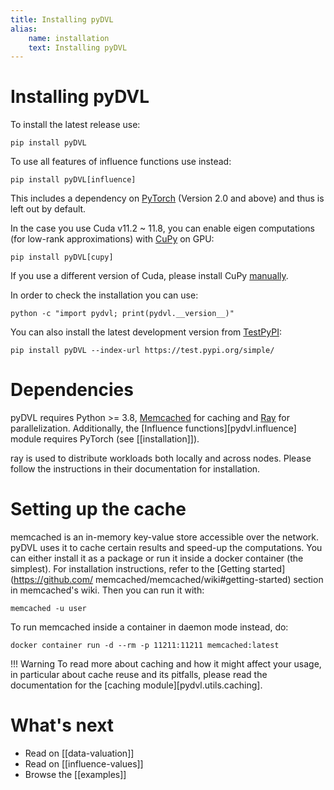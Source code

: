 ```yaml
---
title: Installing pyDVL
alias: 
    name: installation
    text: Installing pyDVL
---
```


# Installing pyDVL

To install the latest release use:

```shell
pip install pyDVL
```

To use all features of influence functions use instead:

```shell
pip install pyDVL[influence]
```

This includes a dependency on [PyTorch](https://pytorch.org/) (Version 2.0 and above) 
and thus is left out by default.

In the case you use Cuda v11.2 ~ 11.8, you can enable eigen computations
(for low-rank approximations)
with [CuPy](https://docs.cupy.dev/en/stable/index.html) on GPU:

```shell
pip install pyDVL[cupy]
````

If you use a different version of Cuda,
please install CuPy [manually](https://docs.cupy.dev/en/stable/install.html).


In order to check the installation you can use:

```shell
python -c "import pydvl; print(pydvl.__version__)"
```

You can also install the latest development version from
[TestPyPI](https://test.pypi.org/project/pyDVL/):

```shell
pip install pyDVL --index-url https://test.pypi.org/simple/
```

# Dependencies

pyDVL requires Python >= 3.8, [Memcached](https://memcached.org/) for caching
and [Ray](https://ray.io) for parallelization. Additionally,
the [Influence functions][pydvl.influence] module requires PyTorch (see
 [[installation]]).

ray is used to distribute workloads both locally and across nodes. Please follow
the instructions in their documentation for installation.

# Setting up the cache

memcached is an in-memory key-value store accessible over the network. pyDVL
uses it to cache certain results and speed-up the computations. You can either
install it as a package or run it inside a docker container (the simplest). For
installation instructions, refer to the [Getting started](https://github.com/
memcached/memcached/wiki#getting-started)  section 
in memcached's wiki. Then you can run it with:

```shell
memcached -u user
```

To run memcached inside a container in daemon mode instead, do:

```shell
docker container run -d --rm -p 11211:11211 memcached:latest
```

!!! Warning
    To read more about caching and how it might affect your usage, in particular
    about cache reuse and its pitfalls, please read the documentation for the
    [caching module][pydvl.utils.caching].

# What's next

- Read on [[data-valuation]]
- Read on [[influence-values]]
- Browse the [[examples]]
